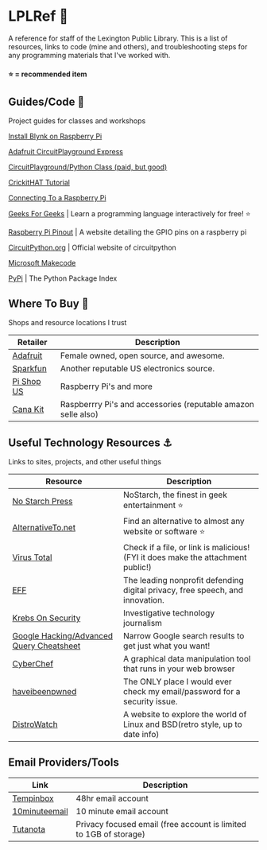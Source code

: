 # LPLRef :book:
A reference for staff of the Lexington Public Library. 
This is a list of resources, links to code (mine and others), and troubleshooting steps for any programming materials that I've worked with.

#### :star: = recommended item

## Guides/Code :stars:
Project guides for classes and workshops

[Install Blynk on Raspberry Pi](https://github.com/librarysteve/installblynkpi)

[Adafruit CircuitPlayground Express](https://learn.adafruit.com/adafruit-circuit-playground-express)

[CircuitPlayground/Python Class (paid, but good)](https://www.codecademy.com/learn/learn-circuitpython)

[CrickitHAT Tutorial](https://learn.adafruit.com/adafruit-crickit-hat-for-raspberry-pi-linux-computers)

[Connecting To a Raspberry Pi](https://github.com/librarysteve/raspberrypi_remote)

[Geeks For Geeks](https://www.geeksforgeeks.org/) | Learn a programming language interactively for free! :star:

[Raspberry Pi Pinout](https://pinout.xwz) | A website detailing the GPIO pins on a raspberry pi

[CircuitPython.org](https://circuitpython.org/) | Official website of circuitpython

[Microsoft Makecode](https://www.microsoft.com/en-us/makecode)

[PyPi](https://pypi.org/) | The Python Package Index


## Where To Buy :money_with_wings:
Shops and resource locations I trust

Retailer | Description
-|-
[Adafruit](https://adafruit.com) | Female owned, open source, and awesome.
[Sparkfun](https://sparkfun.com) | Another reputable US electronics source.
[Pi Shop US](https://www.pishop.us) | Raspberry Pi's and more
[Cana Kit](https://www.canakit.com/) | Raspberrry Pi's and accessories (reputable amazon selle also)


## Useful Technology Resources :anchor:
Links to sites, projects, and other useful things

Resource | Description
-|-
[No Starch Press](https://nostarch.com/) | NoStarch, the finest in geek entertainment :star:
[AlternativeTo.net](https://alternativeto.net/) | Find an alternative to almost any website or software :star:
[Virus Total](https://www.virustotal.com) | Check if a file, or link is malicious! (FYI it does make the attachment public!)
[EFF](https://eff.org) | The leading nonprofit defending digital privacy, free speech, and innovation.
[Krebs On Security](https://krebsonsecurity.com/) | Investigative technology journalism
[Google Hacking/Advanced Query Cheatsheet](https://www.sans.org/security-resources/GoogleCheatSheet.pdf) | Narrow Google search results to get just what you want!
[CyberChef](https://gchq.github.io/CyberChef/) | A graphical data manipulation tool that runs in your web browser 
[haveibeenpwned](https://haveibeenpwned.com/) | The ONLY place I would ever check my email/password for a security issue.
[DistroWatch](https://distrowatch.com/) | A website to explore the world of Linux and BSD(retro style, up to date info)

## Email Providers/Tools
Link | Description
-|-
[Tempinbox](http://tempinbox.com/) | 48hr email account
[10minuteemail](https://10minutemail.com) | 10 minute email account
[Tutanota](https://tutanota.com/) | Privacy focused email (free account is limited to 1GB of storage)

